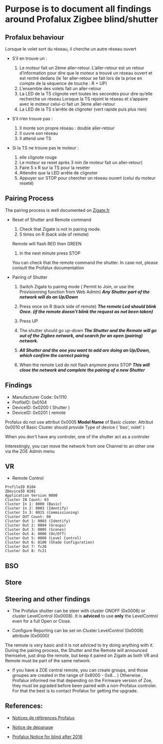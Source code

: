 # Purpose is to document all findings around Profalux Zigbee blind/shutter

## Profalux behaviour

Lorsque le volet sort du réseau, il cherche un autre réseau ouvert

* S’il en trouve un :
  1. Le moteur fait un 2ème aller-retour. L’aller-retour est un retour d’information pour dire que le moteur a trouvé un réseau ouvert et est rentré dedans (le 1er aller-retour se fait lors de la prise en compte de la séquence de touche : R + UP)
  1. L’ensemble des volets fait un aller-retour
  1. La LED de la TS clignote vert toutes les secondes pour dire qu’elle recherche un réseau
Lorsque la TS rejoint le réseau et s’appaire avec le moteur celui-ci fait un 3ème aller-retour 
  1. La LED de la TS s’arrête de clignoter (vert rapide puis plus rien)

* S’il n’en trouve pas :
  1. Il monte son propre réseau : double aller-retour
  1. Il ouvre son réseau 
  1. Il attend une TS
  
* Si la TS ne trouve pas le moteur : 
  1. elle clignote rouge
  1. Le moteur se reset après 3 min (le moteur fait un aller-retour)
  1. Faire 5 x R sur la TS pour la reseter 
  1. Attendre que la LED arrête de clignoter
  1. Appuyer sur STOP pour chercher un réseau ouvert (celui du moteur reseté)
   
   
## Pairing Process

The pairing process is well documented on [Zigate.fr]( https://zigate.fr/2018/02/03/association-des-volets-profalux-a-la-zigate/ )

* Reset of Shutter and Remote command

   1. Check that Zigate is not in pairing mode.
   1. 5 times on R (back side of remote)
   
   Remote will flash RED then GREEN
   
   1. In the next minute press STOP
   
   You can check that the remote command the shutter. In case not, please consult the Profalux documentation
   
* Pairing of Shutter
   1. Switch Zigate to pairing mode ( Permit to Join, or use the Provisionning function from Web Admin)
      ___Any Shutter part of the network will do an Up/Down___
      
   1. Press once on R (back side of remote)
      ___The remote Led should blink Once. (if the remote doesn't blink the request as not been taken)___
      
   1. Press UP
   
   1. The shutter should go up-down
      ___The Shutter and the Remote will go out of the Zigbee network, and search for an open (pairing) network.___
      
   1. ___All Shutter and the one you want to add are doing an Up/Down, which confirm the correct pairing___
   
   1. When the remote Led do not flash anymore press STOP
      ___This will close the network and complete the pairing of a new Shutter___
      

## Findings

* Manufacturer Code: 0x1110
* ProfileID: 0x0104
* DeviceID: 0x0200 ( Shutter )
* DeviceID: 0x0201 ( remote 

Profalux do not use attribut 0x0005 __Model Name__ of Basic cluster.
Attribut 0x0010 of Basic Cluster should provide Type of device ( 'bso', volet' )


When you don't have any controler, one of the shutter act as a controler

Interestingly, you can move the network from one Channel to an other one via the ZOE Admin menu

## VR

* Remote Control

```
ProfileID 0104
ZDeviceID 0201
Application Version 0000
Cluster IN Count: 03
Cluster In 1: 0000 (Basic)
Cluster In 2: 0003 (Identify)
Cluster In 3: 0015 (Commissioning)
Cluster OUT Count: 08
Cluster Out 1: 0003 (Identify)
Cluster Out 2: 0004 (Groups)
Cluster Out 3: 0005 (Scenes)
Cluster Out 4: 0006 (On/Off)
Cluster Out 5: 0008 (Level Control)
Cluster Out 6: 0100 (Shade Configuration)
Cluster Out 7: fc20
Cluster Out 8: fc21

```

## BSO


## Store


## Steering and other findings

* The Profalux shutter can be steer with cluster ONOFF (0x0006) or cluster LevelControl (0x0008). It is __adviced__ to use __only__ the LevelControl even for a full Open or Close.

* Configure Reporting can be set on Cluster LevelControl (0x0008) attribute (0x0000)

The remote is very basic and it is not adviced to try doing anything with it. During the pairing process, the Shutter and the Remote will announced themselve, just drop the remote, but keep it paired on Zigate as both VR and Remote must be part of the same network.

* If you have a ZOE central remote, you can create groups, and those groupes are created in the range of 0x8000 - 0x8... ) Otherwise , Profalux informed me that depending on the Firmware version of Zoe, they must be pgraded before been paired with a non-Profalux controler. For that the best is to contact Profalux for getting the upgrade.



## References:

* [Notices de références Profalux]( https://www.profalux-pro.com/telecommande/moteur-radio-profalux-zigbee-2/)
* [Notice de dépanage](https://www.profalux-pro.com/notice/mon-volet-roulant-ne-fonctionne-plus-ndep005-2/)

* [Profalux Notice for blind after 2016](http://www.profalux-pro.com/download/1.%20Notices,%20Plans,%20Technique/1.%20Volets%20roulants/3.%20Moteurs%20Commandes%20et%20Accessoires/1.%20Moteur/Moteur%20Profalux%20Zigbee/Notice%20SAV%20moteur%20et%20telecommande%20Profalux%20Zigbee.%20A%20partir%20de%20Juillet%202016-NSAV029.pdf)


